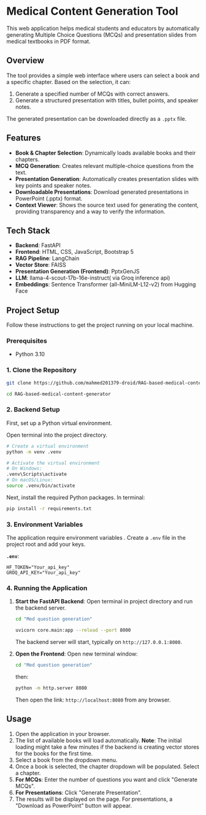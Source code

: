 # Medical Content Generation Tool

This web application helps medical students and educators by automatically generating Multiple Choice Questions (MCQs) and presentation slides from medical textbooks in PDF format.

## Overview

The tool provides a simple web interface where users can select a book and a specific chapter. Based on the selection, it can:
1.  Generate a specified number of MCQs with correct answers.
2.  Generate a structured presentation with titles, bullet points, and speaker notes.

The generated presentation can be downloaded directly as a `.pptx` file.

## Features

- **Book & Chapter Selection**: Dynamically loads available books and their chapters.
- **MCQ Generation**: Creates relevant multiple-choice questions from the text.
- **Presentation Generation**: Automatically creates presentation slides with key points and speaker notes.
- **Downloadable Presentations**: Download generated presentations in PowerPoint (.pptx) format.
- **Context Viewer**: Shows the source text used for generating the content, providing transparency and a way to verify the information.

## Tech Stack

- **Backend**: FastAPI
- **Frontend**: HTML, CSS, JavaScript, Bootstrap 5
- **RAG Pipeline**: LangChain
- **Vector Store**: FAISS
- **Presentation Generation (Frontend)**: PptxGenJS
- **LLM**: llama-4-scout-17b-16e-instruct( via Groq inference api)
- **Embeddings**: Sentence Transformer (all-MiniLM-L12-v2) from Hugging Face

## Project Setup

Follow these instructions to get the project running on your local machine.

### Prerequisites

- Python 3.10

### 1. Clone the Repository

```bash
git clone https://github.com/mahmed201379-droid/RAG-based-medical-content-generator.git
```
```bash
cd RAG-based-medical-content-generator
```

### 2. Backend Setup

First, set up a Python virtual environment.

Open terminal into the project directory.

```bash
# Create a virtual environment
python -m venv .venv

# Activate the virtual environment
# On Windows:
.venv\Scripts\activate
# On macOS/Linux:
source .venv/bin/activate
```

Next, install the required Python packages. In terminal:

```bash
pip install -r requirements.txt
```

### 3. Environment Variables

The application  require environment variables . Create a `.env` file in the project root and add your keys.

**`.env`**:
```
HF_TOKEN="Your_api_key"
GROQ_API_KEY="Your_api_key"
```

### 4. Running the Application

1.  **Start the FastAPI Backend**:
    Open terminal in project directory and run the backend server.

    ```bash
    cd "Med question generation"
    ```

    ```bash
    uvicorn core.main:app --reload --port 8000
    ```

    The backend server will start, typically on `http://127.0.0.1:8000`.

2.  **Open the Frontend**:
    Open new terminal window:
    ```bash
    cd "Med question generation"
    ```
    then:

    ```bash
    python -m http.server 8080
    ```
    Then open the link: `http://localhost:8080` from any browser.



## Usage

1.  Open the application in your browser.
2.  The list of available books will load automatically. **Note**: The initial loading might take a few minutes if the backend is creating vector stores for the books for the first time.
3.  Select a book from the dropdown menu.
4.  Once a book is selected, the chapter dropdown will be populated. Select a chapter.
5.  **For MCQs**: Enter the number of questions you want and click "Generate MCQs".
6.  **For Presentations**: Click "Generate Presentation".
7.  The results will be displayed on the page. For presentations, a "Download as PowerPoint" button will appear.
